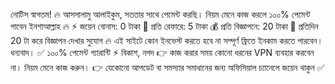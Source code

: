 নোটিস
স্বাগতম! 🔥
আসসালামু আলাইকুম, সততার সাথে পেমেন্ট করছি। নিয়ম মেনে কাজ করলে ১০০% পেমেন্ট পাবেন ইনশাআল্লাহ 🔥
⚡ জয়েন বোনাস: 0 টাকা
💸 প্রতি রেফারে: 5 টাকা
💰 প্রতি বিজ্ঞাপনে: 20 টাকা
💖 প্রতিদিন 20 টা করে বিজ্ঞাপন দেখার সুযোগ
🔥 এই সাইটে কোন ইনভেস্ট করতে হবে না সম্পূর্ণ ফ্রিতে ইনকাম করতে পারবেন। ধন্যবাদ।
✅ ১০০% পেমেন্ট গ্যারান্টি
⚡ বিকাশ, নগদ
👉 কাজ করার সময় কোনো ধরনের VPN ব্যবহার করবেন না। নিয়ম মেনে কাজ করুন।
👉 যেকোনো আপডেট বা সমস্যার সমাধানের জন্য অফিসিয়াল চ্যানেলে জয়েন থাকুন ✅
